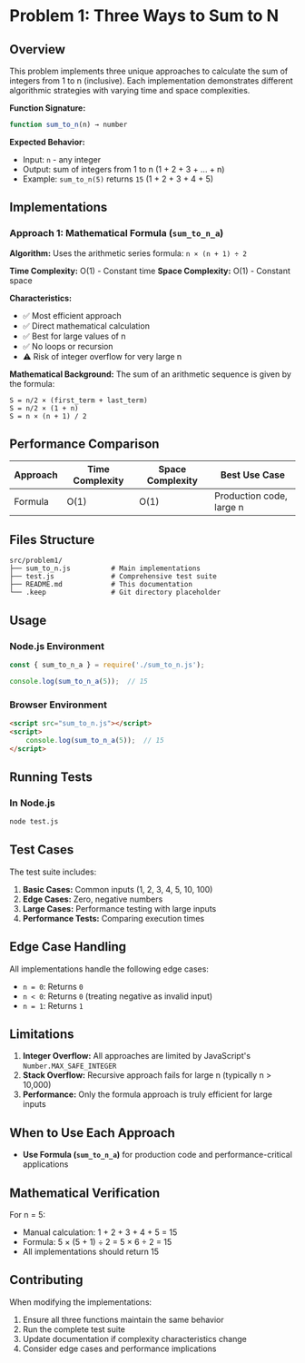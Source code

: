 # Problem 1: Three Ways to Sum to N

## Overview

This problem implements three unique approaches to calculate the sum of integers from 1 to n (inclusive). Each implementation demonstrates different algorithmic strategies with varying time and space complexities.

**Function Signature:**
```javascript
function sum_to_n(n) → number
```

**Expected Behavior:**
- Input: `n` - any integer
- Output: sum of integers from 1 to n (1 + 2 + 3 + ... + n)
- Example: `sum_to_n(5)` returns `15` (1 + 2 + 3 + 4 + 5)

## Implementations

### Approach 1: Mathematical Formula (`sum_to_n_a`)

**Algorithm:** Uses the arithmetic series formula: `n × (n + 1) ÷ 2`

**Time Complexity:** O(1) - Constant time
**Space Complexity:** O(1) - Constant space

**Characteristics:**
- ✅ Most efficient approach
- ✅ Direct mathematical calculation
- ✅ Best for large values of n
- ✅ No loops or recursion
- ⚠️ Risk of integer overflow for very large n

**Mathematical Background:**
The sum of an arithmetic sequence is given by the formula:
```
S = n/2 × (first_term + last_term)
S = n/2 × (1 + n)
S = n × (n + 1) / 2
```

## Performance Comparison

| Approach | Time Complexity | Space Complexity | Best Use Case |
|----------|----------------|------------------|---------------|
| Formula  | O(1)           | O(1)             | Production code, large n |


## Files Structure

```
src/problem1/
├── sum_to_n.js          # Main implementations
├── test.js              # Comprehensive test suite
├── README.md            # This documentation
└── .keep                # Git directory placeholder
```

## Usage

### Node.js Environment

```javascript
const { sum_to_n_a } = require('./sum_to_n.js');

console.log(sum_to_n_a(5));  // 15
```

### Browser Environment

```html
<script src="sum_to_n.js"></script>
<script>
    console.log(sum_to_n_a(5));  // 15
</script>
```

## Running Tests

### In Node.js
```bash
node test.js
```

## Test Cases

The test suite includes:

1. **Basic Cases:** Common inputs (1, 2, 3, 4, 5, 10, 100)
2. **Edge Cases:** Zero, negative numbers
3. **Large Cases:** Performance testing with large inputs
4. **Performance Tests:** Comparing execution times

## Edge Case Handling

All implementations handle the following edge cases:

- `n = 0`: Returns `0`
- `n < 0`: Returns `0` (treating negative as invalid input)
- `n = 1`: Returns `1`

## Limitations

1. **Integer Overflow:** All approaches are limited by JavaScript's `Number.MAX_SAFE_INTEGER`
2. **Stack Overflow:** Recursive approach fails for large n (typically n > 10,000)
3. **Performance:** Only the formula approach is truly efficient for large inputs

## When to Use Each Approach

- **Use Formula (`sum_to_n_a`)** for production code and performance-critical applications

## Mathematical Verification

For n = 5:
- Manual calculation: 1 + 2 + 3 + 4 + 5 = 15
- Formula: 5 × (5 + 1) ÷ 2 = 5 × 6 ÷ 2 = 15
- All implementations should return 15

## Contributing

When modifying the implementations:

1. Ensure all three functions maintain the same behavior
2. Run the complete test suite
3. Update documentation if complexity characteristics change
4. Consider edge cases and performance implications